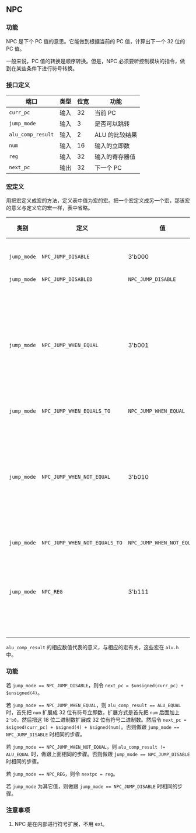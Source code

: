 ## NPC

### 功能

NPC 是下个 PC 值的意思。它能做到根据当前的 PC 值，计算出下一个 32 位的 PC 值。

一般来说，PC 值的转换是顺序转换。但是，NPC 必须要听控制模块的指令，做到在某些条件下进行符号转换。

### 接口定义 

端口 | 类型 | 位宽 | 功能
--- | --- | --- | ---
`curr_pc` | 输入 | 32 | 当前 PC
`jump_mode` | 输入 | 3 | 是否可以跳转
`alu_comp_result` | 输入 | 2 | ALU 的比较结果
`num` | 输入 | 16 | 输入的立即数
`reg` | 输入 | 32 | 输入的寄存器值
`next_pc` | 输出 | 32 | 下一个 PC

### 宏定义

用把宏定义成宏的方法，定义表中值为宏的宏。把一个宏定义成另一个宏，那该宏的意义与定义它的宏一样，表中省略。

类别 | 定义 | 值 | 意义
--- | --- | --- | ---
`jump_mode` | `NPC_JUMP_DISABLE` | 3'b000 | 不要跳转
`jump_mode` | `NPC_JUMP_DISABLED` | `NPC_JUMP_DISABLE` | 
`jump_mode` | `NPC_JUMP_WHEN_EQUAL` | 3'b001 | 当 ALU 输入的比较结果相等时跳转
`jump_mode` | `NPC_JUMP_WHEN_EQUALS_TO` | `NPC_JUMP_WHEN_EQUAL` | 
`jump_mode` | `NPC_JUMP_WHEN_NOT_EQUAL` | 3'b010 | 当 ALU 输入的比较结果不等时跳转
`jump_mode` | `NPC_JUMP_WHEN_NOT_EQUALS_TO` | `NPC_JUMP_WHEN_NOT_EQUAL` | 
`jump_mode` | `NPC_REG` | 3'b111 | 按照寄存器内地址跳转

`alu_comp_result` 的相应数值代表的意义，与相应的宏有关，这些宏在 `alu.h` 中。

### 功能

若 `jump_mode == NPC_JUMP_DISABLE`，则令 `next_pc = $unsigned(curr_pc) + $unsigned(4)`。

若 `jump_mode == NPC_JUMP_WHEN_EQUAL`，则 `alu_comp_result == ALU_EQUAL` 时，首先把 `num` 扩展成 32 位有符号立即数，扩展方式是首先把 `num` 后面加上 `2'b0`，然后把这 18 位二进制数扩展成 32 位有符号二进制数。然后令 `next_pc = $signed(curr_pc) + $signed(4) + $signed(num)`。否则做跟 `jump_mode == NPC_JUMP_DISABLE` 时相同的步骤。

若 `jump_mode == NPC_JUMP_WHEN_NOT_EQUAL`，则 `alu_comp_result != ALU_EQUAL` 时，做跟上面相同的步骤。否则做跟 `jump_mode == NPC_JUMP_DISABLE` 时相同的步骤。

若 `jump_mode == NPC_REG`，则令 `nextpc = reg`。

若 `jump_mode` 为其它值，则做跟 `jump_mode == NPC_JUMP_DISABLE` 时相同的步骤。

### 注意事项

1. NPC 是在内部进行符号扩展，不用 ext。


